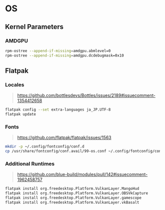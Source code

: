 # OS

## Kernel Parameters

### AMDGPU

```sh
rpm-ostree --append-if-missing=amdgpu.abmlevel=0
rpm-ostree --append-if-missing=amdgpu.dcdebugmask=0x10
```

## Flatpak

### Locales

> https://github.com/bottlesdevs/Bottles/issues/2189#issuecomment-1354412658

```sh
flatpak config --set extra-languages ja_JP.UTF-8
flatpak update
```

### Fonts

> https://github.com/flatpak/flatpak/issues/1563

```sh
mkdir -p ~/.config/fontconfig/conf.d
cp /usr/share/fontconfig/conf.avail/99-os.conf ~/.config/fontconfig/conf.d/99-os.conf
```

### Additional Runtimes

> https://github.com/blue-build/modules/pull/142#issuecomment-1962458757

```sh
flatpak install org.freedesktop.Platform.VulkanLayer.MangoHud
flatpak install org.freedesktop.Platform.VulkanLayer.OBSVkCapture
flatpak install org.freedesktop.Platform.VulkanLayer.gamescope
flatpak install org.freedesktop.Platform.VulkanLayer.vkBasalt
```
